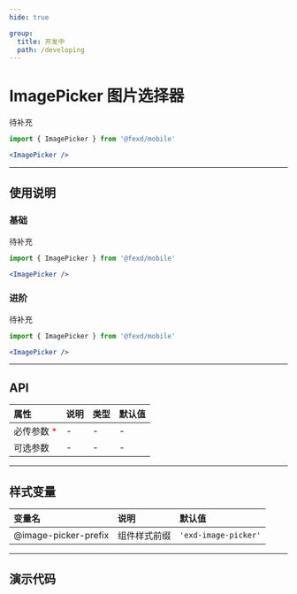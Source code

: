 ```yaml
---
hide: true

group:
  title: 开发中
  path: /developing
---
```


# ImagePicker 图片选择器 <ImportCost name="ImagePicker" />

待补充

<!-- prettier-ignore -->
```jsx | pure
import { ImagePicker } from '@fexd/mobile'

<ImagePicker />
```

---

## 使用说明

### 基础

待补充

<!-- prettier-ignore -->
```jsx | pure
import { ImagePicker } from '@fexd/mobile'

<ImagePicker />
```

### 进阶

待补充

<!-- prettier-ignore -->
```jsx | pure
import { ImagePicker } from '@fexd/mobile'

<ImagePicker />
```

---

## API

| 属性                                         | 说明 | 类型 | 默认值 |
| :------------------------------------------- | :--- | :--- | :----- |
| 必传参数 <span style="color: red;">\*</span> | -    | -    | -      |
| 可选参数                                     | -    | -    | -      |

---

## 样式变量

| 变量名               | 说明         | 默认值               |
| :------------------- | :----------- | :------------------- |
| @image-picker-prefix | 组件样式前缀 | `'exd-image-picker'` |

---

## 演示代码

<code src="./demos/demo1/index.tsx" />
